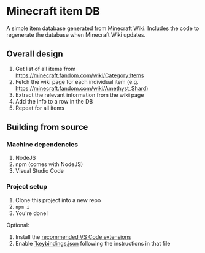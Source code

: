 # Minecraft item DB

A simple item database generated from Minecraft Wiki. Includes the code to regenerate the database when Minecraft Wiki updates.

## Overall design

1. Get list of all items from https://minecraft.fandom.com/wiki/Category:Items
1. Fetch the wiki page for each individual item (e.g. https://minecraft.fandom.com/wiki/Amethyst_Shard)
1. Extract the relevant information from the wiki page
1. Add the info to a row in the DB
1. Repeat for all items

## Building from source

### Machine dependencies

1. NodeJS
1. npm (comes with NodeJS)
1. Visual Studio Code

### Project setup

1. Clone this project into a new repo
1. `npm i`
1. You're done!

Optional:

1. Install the [recommended VS Code extensions](./.vscode/extensions.json)
1. Enable [`keybindings.json](./.vscode/keybindings.json) following the instructions in that file
